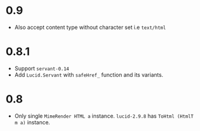 # 0.9

- Also accept content type without character set i.e `text/html`

# 0.8.1

- Support `servant-0.14`
- Add `Lucid.Servant` with `safeHref_` function and its variants.

# 0.8

- Only single `MimeRender HTML a` instance. `lucid-2.9.8` has `ToHtml (HtmlT m a)` instance.
